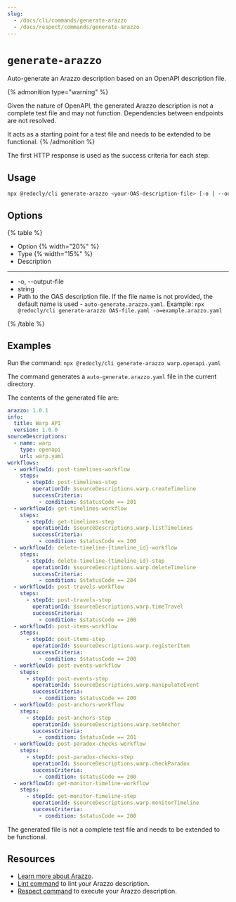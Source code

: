```yaml
---
slug:
  - /docs/cli/commands/generate-arazzo
  - /docs/respect/commands/generate-arazzo
---
```


# `generate-arazzo`

Auto-generate an Arazzo description based on an OpenAPI description file.

{% admonition type="warning" %}

Given the nature of OpenAPI, the generated Arazzo description is not a complete test file and may not function. Dependencies between endpoints are not resolved.

It acts as a starting point for a test file and needs to be extended to be functional.
{% /admonition %}

The first HTTP response is used as the success criteria for each step.

## Usage

```sh
npx @redocly/cli generate-arazzo <your-OAS-description-file> [-o | --output-file]
```

## Options

{% table %}

- Option {% width="20%" %}
- Type {% width="15%" %}
- Description

---

- -o, --output-file
- string
- Path to the OAS description file. If the file name is not provided, the default name is used - `auto-generate.arazzo.yaml`. Example: `npx @redocly/cli generate-arazzo OAS-file.yaml -o=example.arazzo.yaml`

{% /table %}

## Examples

Run the command: `npx @redocly/cli generate-arazzo warp.openapi.yaml`

The command generates a `auto-generate.arazzo.yaml` file in the current directory.

The contents of the generated file are:

```yaml {% title="auto-generate.arazzo.yaml" %}
arazzo: 1.0.1
info:
  title: Warp API
  version: 1.0.0
sourceDescriptions:
  - name: warp
    type: openapi
    url: warp.yaml
workflows:
  - workflowId: post-timelines-workflow
    steps:
      - stepId: post-timelines-step
        operationId: $sourceDescriptions.warp.createTimeline
        successCriteria:
          - condition: $statusCode == 201
  - workflowId: get-timelines-workflow
    steps:
      - stepId: get-timelines-step
        operationId: $sourceDescriptions.warp.listTimelines
        successCriteria:
          - condition: $statusCode == 200
  - workflowId: delete-timeline-{timeline_id}-workflow
    steps:
      - stepId: delete-timeline-{timeline_id}-step
        operationId: $sourceDescriptions.warp.deleteTimeline
        successCriteria:
          - condition: $statusCode == 204
  - workflowId: post-travels-workflow
    steps:
      - stepId: post-travels-step
        operationId: $sourceDescriptions.warp.timeTravel
        successCriteria:
          - condition: $statusCode == 200
  - workflowId: post-items-workflow
    steps:
      - stepId: post-items-step
        operationId: $sourceDescriptions.warp.registerItem
        successCriteria:
          - condition: $statusCode == 200
  - workflowId: post-events-workflow
    steps:
      - stepId: post-events-step
        operationId: $sourceDescriptions.warp.manipulateEvent
        successCriteria:
          - condition: $statusCode == 200
  - workflowId: post-anchors-workflow
    steps:
      - stepId: post-anchors-step
        operationId: $sourceDescriptions.warp.setAnchor
        successCriteria:
          - condition: $statusCode == 201
  - workflowId: post-paradox-checks-workflow
    steps:
      - stepId: post-paradox-checks-step
        operationId: $sourceDescriptions.warp.checkParadox
        successCriteria:
          - condition: $statusCode == 200
  - workflowId: get-monitor-timeline-workflow
    steps:
      - stepId: get-monitor-timeline-step
        operationId: $sourceDescriptions.warp.monitorTimeline
        successCriteria:
          - condition: $statusCode == 200
```

The generated file is not a complete test file and needs to be extended to be functional.

## Resources

- [Learn more about Arazzo](/learn/arazzo/what-is-arazzo).
- [Lint command](./lint.md) to lint your Arazzo description.
- [Respect command](./respect.md) to execute your Arazzo description.
